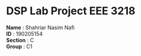# DSP Lab Project EEE 3218


__Name__    : Shahriar Nasim Nafi </br>
__ID__      : 190205154 </br>
__Section__ : C </br>
__Group__   : C1 </br>

